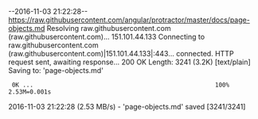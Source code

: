 --2016-11-03 21:22:28--  https://raw.githubusercontent.com/angular/protractor/master/docs/page-objects.md
Resolving raw.githubusercontent.com (raw.githubusercontent.com)... 151.101.44.133
Connecting to raw.githubusercontent.com (raw.githubusercontent.com)|151.101.44.133|:443... connected.
HTTP request sent, awaiting response... 200 OK
Length: 3241 (3.2K) [text/plain]
Saving to: 'page-objects.md'

     0K ...                                                   100% 2.53M=0.001s

2016-11-03 21:22:28 (2.53 MB/s) - 'page-objects.md' saved [3241/3241]

